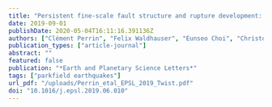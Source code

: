 ```yaml
---
title: "Persistent fine-scale fault structure and rupture development: A new twist in the Parkfield, California, story"
date: 2019-09-01
publishDate: 2020-05-04T16:11:16.391136Z
authors: ["Clément Perrin", "Felix Waldhauser", "Eunseo Choi", "Christopher H. Scholz"]
publication_types: ["article-journal"]
abstract: ""
featured: false
publication: "*Earth and Planetary Science Letters*"
tags: ["parkfield earthquakes"]
url_pdf: "/uploads/Perrin_etal_EPSL_2019_Twist.pdf"
doi: "10.1016/j.epsl.2019.06.010"
---
```


